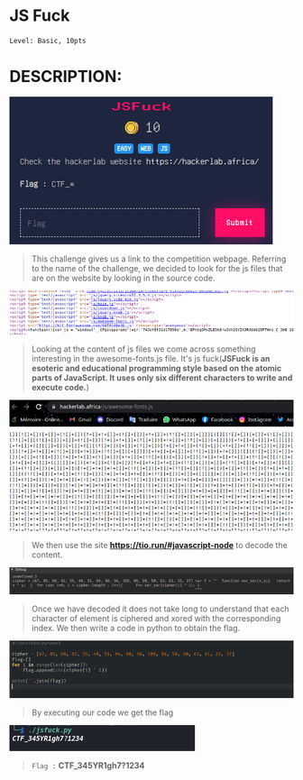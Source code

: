 

# JS Fuck
```
Level: Basic, 10pts 
```

# DESCRIPTION:

<img src="File/js.png">

>This challenge gives us a link to the competition webpage. Referring to the name of the challenge, we decided to look for the js files that are on the website by looking in the source code.

<img src="File/js1.png">

>Looking at the content of js files we come across something interesting in the awesome-fonts.js file. It's js fuck(**JSFuck is an esoteric and educational programming style based on the atomic parts of JavaScript. It uses only six different characters to write and execute code.**)

<img src="File/js2.png">

>We then use the site **https://tio.run/#javascript-node** to decode the content.

<img src="File/js3.png">

>Once we have decoded it does not take long to understand that each character of element is ciphered and xored with the corresponding index. We then write a code in python to obtain the flag.

<img src="File/js4.png">

>By executing our code we get the flag

<img src="File/js5.png">

>```Flag :``` **CTF_345YR1gh7?1234**
